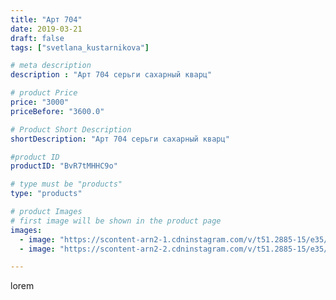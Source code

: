 ```yaml
---
title: "Арт 704"
date: 2019-03-21
draft: false
tags: ["svetlana_kustarnikova"]

# meta description
description : "Арт 704 серьги сахарный кварц"

# product Price
price: "3000"
priceBefore: "3600.0"

# Product Short Description
shortDescription: "Арт 704 серьги сахарный кварц"

#product ID
productID: "BvR7tMHHC9o"

# type must be "products"
type: "products"

# product Images
# first image will be shown in the product page
images:
  - image: "https://scontent-arn2-1.cdninstagram.com/v/t51.2885-15/e35/53845820_375994692985459_1978063375161497438_n.jpg?se=8&tp=1&_nc_ht=scontent-arn2-1.cdninstagram.com&_nc_cat=107&_nc_ohc=5bBDJdOxxXcAX91-93a&ccb=7-4&oh=6d5e8c2048e66e1bb49ae800a69ffde7&oe=6081F0BC&ig_cache_key=MjAwNDY0NTg5NjE2OTI2NjEyNA%3D%3D.2-ccb7-4"
  - image: "https://scontent-arn2-2.cdninstagram.com/v/t51.2885-15/e35/53808887_2308285666119905_6057660916061510980_n.jpg?se=8&tp=1&_nc_ht=scontent-arn2-2.cdninstagram.com&_nc_cat=105&_nc_ohc=f1b2v3RwOqgAX_ODEXD&ccb=7-4&oh=f790318b3ca2a54bebbc8459218f6a9e&oe=6083A4C2&ig_cache_key=MjAwNDY0NTg5NjE4NjA4NTY5Mw%3D%3D.2-ccb7-4"

---
```

lorem
